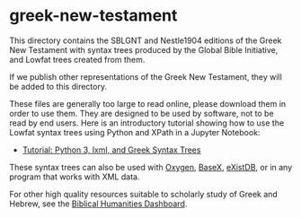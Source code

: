 greek-new-testament
===================

This directory contains the SBLGNT and Nestle1904 editions of the Greek New Testament with syntax trees produced by the Global Bible Initiative, and Lowfat trees created from them.

If we publish other representations of the Greek New Testament, they will be added to this directory.

These files are generally too large to read online, please download them in order to use them. They are designed to be used by software, not to be read by end users.  Here is an introductory tutorial showing how to use the Lowfat syntax trees using Python and XPath in a Jupyter Notebook:

- [Tutorial: Python 3, lxml, and Greek Syntax Trees](labnotes/lxml-tutorial.ipynb)

These syntax trees can also be used with [Oxygen](https://www.oxygenxml.com), [BaseX](http://basex.org), [eXistDB](http://exist-db.org/), or in any program that works with XML data.

For other high quality resources suitable to scholarly study of Greek and Hebrew, see the [Biblical Humanities Dashboard](http://biblicalhumanities.org/dashboard/).
